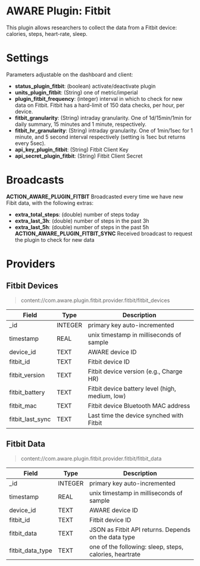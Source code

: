 AWARE Plugin: Fitbit
==========================

This plugin allows researchers to collect the data from a Fitbit device: calories, steps, heart-rate, sleep.

# Settings
Parameters adjustable on the dashboard and client:
- **status_plugin_fitbit**: (boolean) activate/deactivate plugin
- **units_plugin_fitbit**: (String) one of metric/imperial
- **plugin_fitbit_frequency**: (integer) interval in which to check for new data on Fitbit. Fitbit has a hard-limit of 150 data checks, per hour, per device.
- **fitbit_granularity**: (String) intraday granularity. One of 1d/15min/1min for daily summary, 15 minutes and 1 minute, respectively.
- **fitbit_hr_granularity**: (String) intraday granularity. One of 1min/1sec for 1 minute, and 5 second interval respectively (setting is 1sec but returns every 5sec).
- **api_key_plugin_fitbit**: (String) Fitbit Client Key
- **api_secret_plugin_fitbit**: (String) Fitbit Client Secret

# Broadcasts
**ACTION_AWARE_PLUGIN_FITBIT**
Broadcasted every time we have new Fibit data, with the following extras:
- **extra_total_steps**: (double) number of steps today
- **extra_last_3h**: (double) number of steps in the past 3h
- **extra_last_5h**: (double) number of steps in the past 5h
**ACTION_AWARE_PLUGIN_FITBIT_SYNC**
Received broadcast to request the plugin to check for new data

# Providers
##  Fitbit Devices
> content://com.aware.plugin.fitbit.provider.fitbit/fitbit_devices

Field | Type | Description
----- | ---- | -----------
_id | INTEGER | primary key auto-incremented
timestamp | REAL | unix timestamp in milliseconds of sample
device_id | TEXT | AWARE device ID
fitbit_id | TEXT | Fitbit device ID
fitbit_version | TEXT | Fitbit device version (e.g., Charge HR)
fitbit_battery | TEXT | Fitbit device battery level (high, medium, low)
fitbit_mac | TEXT | Fitbit device Bluetooth MAC address
fitbit_last_sync | TEXT | Last time the device synched with Fitbit

##  Fitbit Data
> content://com.aware.plugin.fitbit.provider.fitbit/fitbit_data

Field | Type | Description
----- | ---- | -----------
_id | INTEGER | primary key auto-incremented
timestamp | REAL | unix timestamp in milliseconds of sample
device_id | TEXT | AWARE device ID
fitbit_id | TEXT | Fitbit device ID
fitbit_data | TEXT | JSON as Fitbit API returns. Depends on the data type
fitbit_data_type | TEXT | one of the following: sleep, steps, calories, heartrate